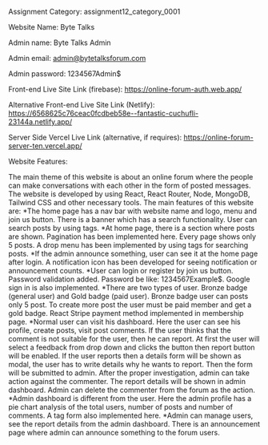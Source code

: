 Assignment Category: assignment12_category_0001

Website Name: Byte Talks

Admin name: Byte Talks Admin

Admin email: admin@bytetalksforum.com

Admin password: 1234567Admin$

Front-end Live Site Link (firebase): https://online-forum-auth.web.app/

Alternative Front-end Live Site Link (Netlify): https://6568625c76ceac0fcdbeb58e--fantastic-cuchufli-23144a.netlify.app/

Server Side Vercel Live Link (alternative, if requires): https://online-forum-server-ten.vercel.app/

Website Features:

The main theme of this website is about an online forum where the people can make conversations with each other in the form of posted messages. The website is developed by using React, React Router, Node, MongoDB, Tailwind CSS and other necessary tools. The main features of this website are: 
*The home page has a nav bar with website name and logo, menu and join us button. There is a banner which has a search functionality. User can search posts by using tags. 
*At home page, there is a section where posts are shown. Pagination has been implemented here. Every page shows only 5 posts. A drop menu has been implemented by using tags for searching posts.
*If the admin announce something, user can see it at the home page after login. A notification icon has been developed for seeing notification or announcement counts. 
*User can login or register by join us button. Password validation added. Password be like: 1234567Example$. Google sign in is also implemented.
*There are two types of user. Bronze badge (general user) and Gold badge (paid user). Bronze badge user can posts only 5 post. To create more post the user must be paid member and get a gold badge. React Stripe payment method implemented in membership page. 
*Normal user can visit his dashboard. Here the user can see his profile, create posts, visit post comments. If the user thinks that the comment is not suitable for the user, then he can report. At first the user will select a feedback from drop down and clicks the button then report button will be enabled. If the user reports then a details form will be shown as modal, the user has to write details why he wants to report. Then the form will be submitted to admin. After the proper investigation, admin can take action against the commenter. The report details will be shown in admin dashboard. Admin can delete the commenter from the forum as the action. 
*Admin dashboard is different from the user. Here the admin profile has a pie chart analysis of the total users, number of posts and number of comments. A tag form also implemented here. 
*Admin can manage users, see the report details from the admin dashboard. There is an announcement page where admin can announce something to the forum users.